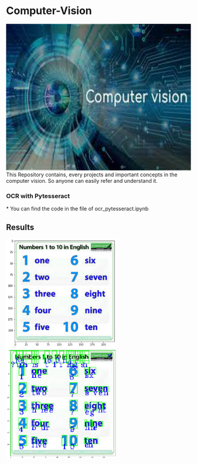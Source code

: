 # Computer-Vision
<img src = "assets/computer_vision.jpeg" width = "700" height = "400"/>
This Repository contains, every projects and important concepts in the computer vision. So anyone can easily refer and understand it.

<h3> OCR with Pytesseract </h3>
*  You can find the code in the file of ocr_pytesseract.ipynb
<h2> Results </h2>
<img src = "images/ocr_result.png" width = "300" height = "300" />
<img src = "images/ocr_result2.png" width = "300" height = "300" />                                                     
